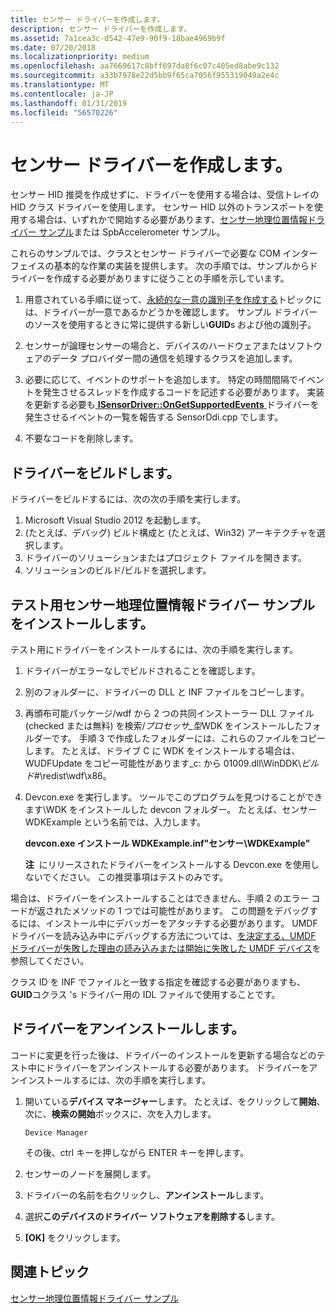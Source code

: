 ```yaml
---
title: センサー ドライバーを作成します。
description: センサー ドライバーを作成します。
ms.assetid: 7a1cea3c-d542-47e9-90f9-18bae4969b9f
ms.date: 07/20/2018
ms.localizationpriority: medium
ms.openlocfilehash: aa7669617c8bff697da8f6c07c405ed8abe9c132
ms.sourcegitcommit: a33b7978e22d5bb9f65ca7056f955319049a2e4c
ms.translationtype: MT
ms.contentlocale: ja-JP
ms.lasthandoff: 01/31/2019
ms.locfileid: "56570226"
---
```

# <a name="creating-a-sensor-driver"></a>センサー ドライバーを作成します。


センサー HID 推奨を作成せずに、ドライバーを使用する場合は、受信トレイの HID クラス ドライバーを使用します。 センサー HID 以外のトランスポートを使用する場合は、いずれかで開始する必要があります、[センサー地理位置情報ドライバー サンプル](https://msdn.microsoft.com/library/windows/hardware/hh768273)または SpbAccelerometer サンプル。

これらのサンプルでは、クラスとセンサー ドライバーで必要な COM インターフェイスの基本的な作業の実装を提供します。 次の手順では、サンプルからドライバーを作成する必要がありますに従うことの手順を示しています。

1.  用意されている手順に従って、[永続的な一意の識別子を作成する](creating-a-persistent-unique-identifier.md)トピックには、ドライバーが一意であるかどうかを確認します。 サンプル ドライバーのソースを使用するときに常に提供する新しい**GUID**s および他の識別子。

2.  センサーが論理センサーの場合と、デバイスのハードウェアまたはソフトウェアのデータ プロバイダー間の通信を処理するクラスを追加します。

3.  必要に応じて、イベントのサポートを追加します。 特定の時間間隔でイベントを発生させるスレッドを作成するコードを記述する必要があります。 実装を更新する必要も[ **ISensorDriver::OnGetSupportedEvents** ](https://msdn.microsoft.com/library/windows/hardware/ff545623)ドライバーを発生させるイベントの一覧を報告する SensorDdi.cpp でします。

4.  不要なコードを削除します。

## <a name="build-the-driver"></a>ドライバーをビルドします。

ドライバーをビルドするには、次の次の手順を実行します。

1.  Microsoft Visual Studio 2012 を起動します。
2.  (たとえば、デバッグ) ビルド構成と (たとえば、Win32) アーキテクチャを選択します。
3.  ドライバーのソリューションまたはプロジェクト ファイルを開きます。
4.  ソリューションのビルド/ビルドを選択します。

## <a name="install-the-sensors-geolocation-driver-sample-for-testing"></a>テスト用センサー地理位置情報ドライバー サンプルをインストールします。

テスト用にドライバーをインストールするには、次の手順を実行します。

1.  ドライバーがエラーなしでビルドされることを確認します。

2.  別のフォルダーに、ドライバーの DLL と INF ファイルをコピーします。

3.  再頒布可能パッケージ/wdf から 2 つの共同インストーラー DLL ファイル (checked または無料) を検索/*プロセッサ\_型*WDK をインストールしたフォルダーです。 手順 3 で作成したフォルダーには、これらのファイルをコピーします。 たとえば、ドライブ C に WDK をインストールする場合は、WUDFUpdate をコピー可能性があります\_c: から 01009.dll\\WinDDK\\*ビルド\#*\\redist\\wdf\\x86。

4.  Devcon.exe を実行します。 ツールでこのプログラムを見つけることができます\\WDK をインストールした devcon フォルダー。 たとえば、センサー WDKExample という名前では、入力します。

    **devcon.exe インストール WDKExample.inf"センサー\\WDKExample"**

    **注**  にリリースされたドライバーをインストールする Devcon.exe を使用しないでください。 この推奨事項はテストのみです。

     

場合は、ドライバーをインストールすることはできません、手順 2 のエラー コードが返されたメソッドの 1 つでは可能性があります。 この問題をデバッグするには、インストール中にデバッガーをアタッチする必要があります。 UMDF ドライバーを読み込み中にデバッグする方法については、[を決定する、UMDF ドライバーが失敗した理由の読み込みまたは開始に失敗した UMDF デバイス](https://msdn.microsoft.com/library/windows/hardware/ff554611)を参照してください。

クラス ID を INF でファイルと一致する指定を確認する必要がありますも、 **GUID**コクラス 's ドライバー用の IDL ファイルで使用することです。

## <a name="uninstalling-the-driver"></a>ドライバーをアンインストールします。

コードに変更を行った後は、ドライバーのインストールを更新する場合などのテスト中にドライバーをアンインストールする必要があります。 ドライバーをアンインストールするには、次の手順を実行します。

1.  開いている**デバイス マネージャー**します。 たとえば、をクリックして**開始**、次に、**検索の開始**ボックスに、次を入力します。

    ``` syntax
    Device Manager
    ```

    その後、ctrl キーを押しながら ENTER キーを押します。

2.  センサーのノードを展開します。

3.  ドライバーの名前を右クリックし、**アンインストール**します。

4.  選択**このデバイスのドライバー ソフトウェアを削除する**します。

5.  **[OK]** をクリックします。

## <a name="related-topics"></a>関連トピック
[センサー地理位置情報ドライバー サンプル](https://msdn.microsoft.com/library/windows/hardware/hh768273)



